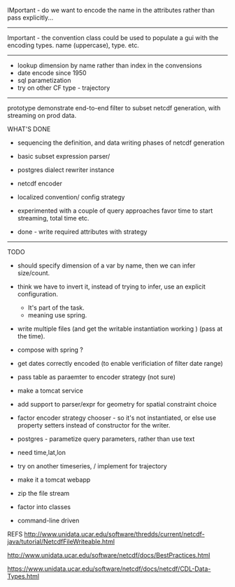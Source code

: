 
IMportant
	- do we want to encode the name in the attributes rather than pass explicitly...


----
Important - the convention class could be used to populate a gui with the encoding types.
	name (uppercase), type. etc.
	
----

- lookup dimension by name rather than index in the convensions
- date encode since 1950
- sql parametization
- try on other CF type - trajectory 

----
prototype demonstrate end-to-end filter to subset netcdf generation, with streaming 
on prod data.

WHAT'S DONE
- sequencing the definition, and data writing phases of netcdf generation 
- basic subset expression parser/ 
- postgres dialect rewriter instance
- netcdf encoder
- localized convention/ config strategy
- experimented with a couple of query approaches favor time to start streaming, total time etc. 

- done - write required attributes with strategy

---
TODO

- should specify dimension of a var by name, then we can infer size/count. 
- think we have to invert it, instead of trying to infer, use an explicit configuration.
	- It's part of the task.
	- meaning use spring.
- write multiple files (and get the writable instantiation working ) (pass at the time). 
- compose with spring ?


- get dates correctly encoded  (to enable verificiation of filter date range)
- pass table as paraemter to encoder strategy (not sure)
- make a tomcat service

- add support to parser/expr for geometry for spatial constraint choice
- factor encoder strategy chooser - so it's not instantiated, or else use property setters instead of constructor for the writer. 
- postgres - parametize query parameters, rather than use text
- need time,lat,lon
- try on another timeseries, / implement for trajectory
- make it a tomcat webapp
- zip the file stream
- factor into classes
- command-line driven


REFS
http://www.unidata.ucar.edu/software/thredds/current/netcdf-java/tutorial/NetcdfFileWriteable.html

http://www.unidata.ucar.edu/software/netcdf/docs/BestPractices.html

https://www.unidata.ucar.edu/software/netcdf/docs/netcdf/CDL-Data-Types.html
